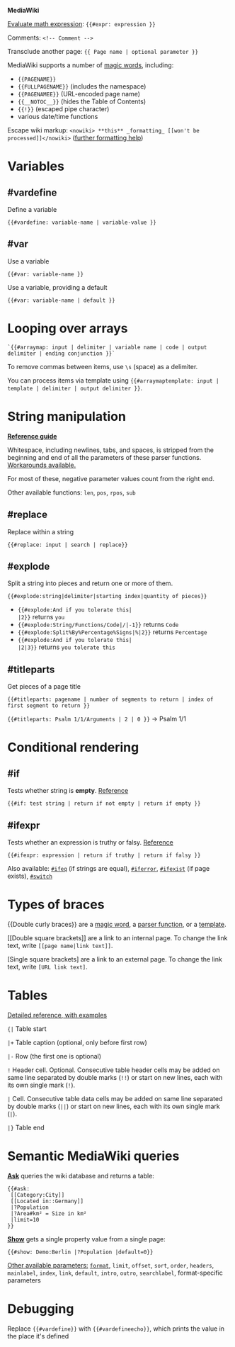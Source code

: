 **MediaWiki**

[Evaluate math expression](https://www.mediawiki.org/wiki/Help:Extension:ParserFunctions##expr): `{{#expr: expression }}`

Comments: `<!-- Comment -->`

Transclude another page: `{{ Page name | optional parameter }}`

MediaWiki supports a number of [magic words](https://www.mediawiki.org/wiki/Help:Magic_words), including: 
- `{{PAGENAME}}`
- `{{FULLPAGENAME}}` (includes the namespace)
- `{{PAGENAMEE}}` (URL-encoded page name)
- `{{__NOTOC__}}` (hides the Table of Contents)
- `{{!}}` (escaped pipe character)
- various date/time functions

Escape wiki markup: `<nowiki> **this** _formatting_ [[won't be processed]]</nowiki>` ([further formatting help](https://www.mediawiki.org/wiki/Help:Formatting))

# Variables

## #vardefine

Define a variable

```
{{#vardefine: variable-name | variable-value }}
```

## #var

Use a variable

```
{{#var: variable-name }}
```

Use a variable, providing a default

```
{{#var: variable-name | default }}
```

# Looping over arrays

```
`{{#arraymap: input | delimiter | variable name | code | output delimiter | ending conjunction }}`
```

To remove commas between items, use `\s` (space) as a delimiter.

You can process items via template using `{{#arraymaptemplate: input | template | delimiter | output delimiter }}`.

# String manipulation

[**Reference guide**](https://www.mediawiki.org/wiki/Help:Extension:ParserFunctions)

Whitespace, including newlines, tabs, and spaces, is stripped from the beginning and end of all the parameters of these parser functions. [Workarounds available.](https://www.mediawiki.org/wiki/Help:Extension:ParserFunctions#Stripping_whitespace)

For most of these, negative parameter values count from the right end.

Other available functions: `len`, `pos`, `rpos`, `sub`

## #replace

Replace within a string

```
{{#replace: input | search | replace}}
```

## #explode

Split a string into pieces and return one or more of them.

```
{{#explode:string|delimiter|starting index|quantity of pieces}}
```

* <code><nowiki>{{#explode:And if you tolerate this| |2}}</nowiki></code> <translate><!--T:2629--> returns</translate> <code>you</code>
* <code><nowiki>{{#explode:String/Functions/Code|/|-1}}</nowiki></code> <translate><!--T:2630--> returns</translate> <code>Code</code>
* <code><nowiki>{{#explode:Split%By%Percentage%Signs|%|2}}</nowiki></code> <translate><!--T:2631--> returns</translate> <code>Percentage</code>
* <code><nowiki>{{#explode:And if you tolerate this| |2|3}}</nowiki></code> <translate><!--T:2632--> returns</translate> <code>you tolerate this</code>

## #titleparts

Get pieces of a page title

```
{{#titleparts: pagename | number of segments to return | index of first segment to return }}
```
`{{#titleparts: Psalm 1/1/Arguments | 2 | 0 }}` -> Psalm 1/1

# Conditional rendering

## #if

Tests whether string is **empty**. [Reference](https://www.mediawiki.org/wiki/Help:Extension:ParserFunctions##if)

```
{{#if: test string | return if not empty | return if empty }}
```

## #ifexpr

Tests whether an expression is truthy or falsy. [Reference](https://www.mediawiki.org/wiki/Help:Extension:ParserFunctions##ifexpr)

```
{{#ifexpr: expression | return if truthy | return if falsy }}
```

Also available: [`#ifeq`](https://www.mediawiki.org/wiki/Help:Extension:ParserFunctions##ifeq) (if strings are equal), [`#iferror`](https://www.mediawiki.org/wiki/Help:Extension:ParserFunctions##iferror), [`#ifexist`](https://www.mediawiki.org/wiki/Help:Extension:ParserFunctions##ifexist) (if page exists), [`#switch`](https://www.mediawiki.org/wiki/Help:Extension:ParserFunctions##switch)

# Types of braces

{{Double curly braces}} are a [magic word](https://www.mediawiki.org/wiki/Help:Magic_words), a [parser function](https://www.mediawiki.org/wiki/Help:Magic_words#Parser_functions), or a [template](https://www.mediawiki.org/wiki/Help:Templates).

[[Double square brackets]] are a link to an internal page. To change the link text, write `[[page name|link text]]`.

[Single square brackets] are a link to an external page. To change the link text, write `[URL link text]`.

# Tables

[Detailed reference, with examples](https://www.mediawiki.org/wiki/Help:Tables)

`{|` Table start

`|+` Table caption (optional, only before first row)

`|-` Row (the first one is optional)

`!` Header cell. Optional. Consecutive table header cells may be added on same line separated by double marks (`!!`) or start on new lines, each with its own single mark (`!`).

`|` Cell. Consecutive table data cells may be added on same line separated by double marks (`||`) or start on new lines, each with its own single mark (`|`).

`|}` Table end

# Semantic MediaWiki queries

[**Ask**](https://www.semantic-mediawiki.org/wiki/Help:Inline_queries#Parser_function_.23ask) queries the wiki database and returns a table:

```
{{#ask:
 [[Category:City]]
 [[Located in::Germany]] 
 |?Population 
 |?Area#km² = Size in km²
 |limit=10
}}
```

[**Show**](https://www.semantic-mediawiki.org/wiki/Help:Inline_queries#Parser_function_.23show) gets a single property value from a single page:

```
{{#show: Demo:Berlin |?Population |default=0}}
```

[Other available parameters:](https://www.semantic-mediawiki.org/wiki/Help:Inline_queries#Standard_parameters_for_inline_queries) [`format`](https://www.semantic-mediawiki.org/wiki/Help:Result_formats), `limit`, `offset`, `sort`, `order`, `headers`, `mainlabel`, `index`, `link`, `default`, `intro`, `outro`, `searchlabel`, format-specific parameters

# Debugging

Replace `{{#vardefine}}` with `{{#vardefineecho}}`, which prints the value in the place it's defined